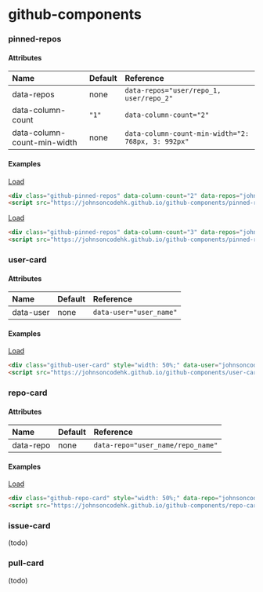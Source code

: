 # github-components

### pinned-repos

#### Attributes

| Name | Default | Reference |
| :-- | :-- | :-- |
| data-repos | none | ```data-repos="user/repo_1, user/repo_2"``` |
| data-column-count | ```"1"``` | ```data-column-count="2"``` |
| data-column-count-min-width | none | ```data-column-count-min-width="2: 768px, 3: 992px"``` |

#### Examples

<div class="github-pinned-repos" data-column-count="2" data-repos="johnsoncodehk/github-components">
    <a href="https://johnsoncodehk.github.io/github-components/">Load</a>
</div>

```html
<div class="github-pinned-repos" data-column-count="2" data-repos="johnsoncodehk/github-components"></div>
<script src="https://johnsoncodehk.github.io/github-components/pinned-repos.js"></script>
```

<div class="github-pinned-repos" data-column-count="3" data-repos="johnsoncodehk/github-components,johnsoncodehk/github-components,johnsoncodehk/github-components,johnsoncodehk/github-components,johnsoncodehk/github-components">
    <a href="https://johnsoncodehk.github.io/github-components/">Load</a>
</div>

```html
<div class="github-pinned-repos" data-column-count="3" data-repos="johnsoncodehk/github-components,johnsoncodehk/github-components,johnsoncodehk/github-components,johnsoncodehk/github-components,johnsoncodehk/github-components"></div>
<script src="https://johnsoncodehk.github.io/github-components/pinned-repos.js"></script>
```

### user-card

#### Attributes

| Name | Default | Reference |
| :-- | :-- | :-- |
| data-user | none | ```data-user="user_name"``` |

#### Examples

<div class="github-user-card" style="width: 50%;" data-user="johnsoncodehk">
    <a href="https://johnsoncodehk.github.io/github-components/">Load</a>
</div>

```html
<div class="github-user-card" style="width: 50%;" data-user="johnsoncodehk"></div>
<script src="https://johnsoncodehk.github.io/github-components/user-card.js"></script>
```

### repo-card

#### Attributes

| Name | Default | Reference |
| :-- | :-- | :-- |
| data-repo | none | ```data-repo="user_name/repo_name"``` |

#### Examples

<div class="github-repo-card" style="width: 50%;" data-repo="johnsoncodehk/github-components">
    <a href="https://johnsoncodehk.github.io/github-components/">Load</a>
</div>

```html
<div class="github-repo-card" style="width: 50%;" data-repo="johnsoncodehk/github-components"></div>
<script src="https://johnsoncodehk.github.io/github-components/repo-card.js"></script>
```

### issue-card

(todo)

### pull-card

(todo)

<script src="https://johnsoncodehk.github.io/github-components/pinned-repos.js"></script>
<script src="https://johnsoncodehk.github.io/github-components/user-card.js"></script>
<script src="https://johnsoncodehk.github.io/github-components/repo-card.js"></script>
